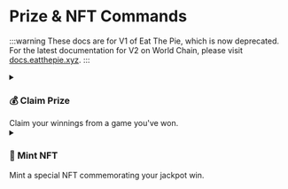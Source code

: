 # Prize & NFT Commands

:::warning
These docs are for V1 of Eat The Pie, which is now deprecated. For the latest documentation for V2 on World Chain, please visit [docs.eatthepie.xyz](https://docs.eatthepie.xyz).
:::

<details>
<summary><h3>💰 Claim Prize</h3>Claim your winnings from a game you've won.</summary>

```sh
$ eatthepie claim-prize
```

When you execute the command, you'll be prompted to enter the game number:

```sh
Enter the game number for which you want to claim the prize: 2
```

If you have a prize to claim, you'll see the transaction process:

```sh
Transaction Hash: 0x123...abc
Prize claimed successfully!
```

#### Tips 💡

- Make sure the game draw is completed before attempting to claim
- You can only claim a prize once
- Use the `did-i-win` command first to check if you have any prizes to claim
- Double-check your wallet has enough ETH for gas fees
</details>

<details>
<summary><h3>🎨 Mint NFT</h3>Mint a special NFT commemorating your jackpot win.</summary>

```sh
$ eatthepie mint-nft
```

When you execute the command, you'll be prompted to specify the winning game:

```sh
Enter the game number for which you want to mint the winning NFT: 2
```

If you're eligible and the transaction succeeds:

```sh
Transaction Hash: 0x123...abc
Winning NFT minted successfully!
```

If you weren't a jackpot winner:

```sh
Only jackpot winners can mint a NFT.
```

#### Tips 💡

- Make sure you have enough ETH in your wallet to cover gas fees
- The NFT will appear in your wallet once the transaction is confirmed
- You can view the NFT on popular NFT marketplaces like OpenSea
</details>
